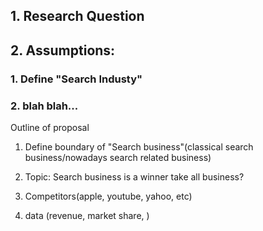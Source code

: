 ## 1. Research Question

## 2. Assumptions:

### 1. Define "Search Industy"

### 2. blah blah... 

Outline of proposal
1. Define boundary of "Search business"(classical search business/nowadays search related business)

2. Topic: Search business is a winner take all business?

3. Competitors(apple, youtube, yahoo, etc)

4. data (revenue, market share, )
